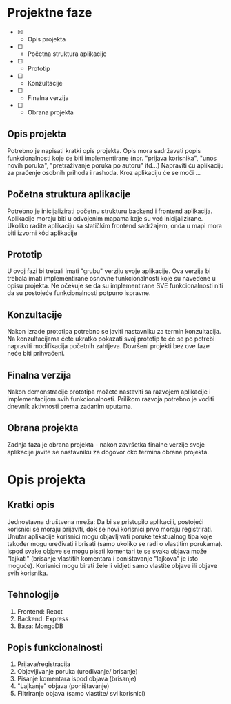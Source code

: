 # Projektne faze
- [x] - Opis projekta
- [ ] - Početna struktura aplikacije
- [ ] - Prototip
- [ ] - Konzultacije
- [ ] - Finalna verzija
- [ ] - Obrana projekta

## Opis projekta
Potrebno je napisati kratki opis projekta.
Opis mora sadržavati popis funkcionalnosti koje će biti implementirane (npr. "prijava korisnika", "unos novih poruka", "pretraživanje poruka po autoru" itd...)
Napraviti ću aplikaciju za praćenje osobnih prihoda i rashoda. Kroz aplikaciju će se moći ...

## Početna struktura aplikacije
Potrebno je inicijalizirati početnu strukturu backend i frontend aplikacija.
Aplikacije moraju biti u odvojenim mapama koje su već inicijalizirane.
Ukoliko radite aplikaciju sa statičkim frontend sadržajem, onda u mapi mora biti izvorni kôd aplikacije

## Prototip
U ovoj fazi bi trebali imati "grubu" verziju svoje aplikacije. Ova verzija bi trebala imati implementirane osnovne funkcionalnosti koje su navedene u opisu projekta. Ne očekuje se da su implementirane SVE funkcionalnosti niti da su postojeće funkcionalnosti potpuno ispravne.

## Konzultacije
Nakon izrade prototipa potrebno se javiti nastavniku za termin konzultacija. Na konzultacijama ćete ukratko pokazati svoj prototip te će se po potrebi napraviti modifikacija početnih zahtjeva. Dovršeni projekti bez ove faze neće biti prihvaćeni.

## Finalna verzija
Nakon demonstracije prototipa možete nastaviti sa razvojem aplikacije i implementacijom svih funkcionalnosti. Prilikom razvoja potrebno je voditi dnevnik aktivnosti prema zadanim uputama.

## Obrana projekta
Zadnja faza je obrana projekta - nakon završetka finalne verzije svoje aplikacije javite se nastavniku za dogovor oko termina obrane projekta.

# Opis projekta
## Kratki opis
Jednostavna društvena mreža: Da bi se pristupilo aplikaciji, postojeći korisnici se moraju prijaviti, dok se novi korisnici prvo moraju registrirati. Unutar aplikacije korisnici mogu objavljivati poruke tekstualnog tipa koje također mogu uređivati i brisati (samo ukoliko se radi o vlastitim porukama). Ispod svake objave se mogu pisati komentari te se svaka objava može "lajkati" (brisanje vlastitih komentara i poništavanje "lajkova" je isto moguće). Korisnici mogu birati žele li vidjeti samo vlastite objave ili objave svih korisnika. 
## Tehnologije
1. Frontend: React
2. Backend: Express
3. Baza: MongoDB
## Popis funkcionalnosti
1. Prijava/registracija
2. Objavljivanje poruka (uređivanje/ brisanje)
3. Pisanje komentara ispod objava (brisanje)
4. "Lajkanje" objava (poništavanje)
5. Filtriranje objava (samo vlastite/ svi korisnici)

